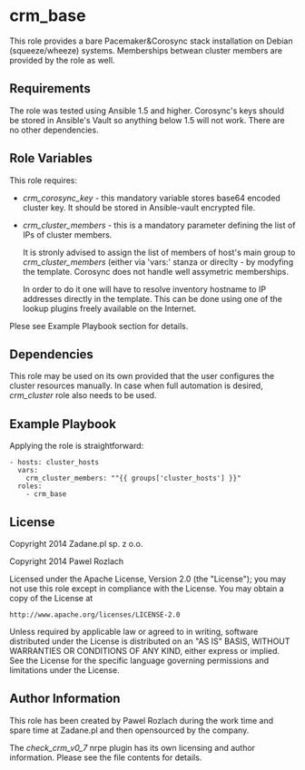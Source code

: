 crm_base
========

This role provides a bare Pacemaker&Corosync stack installation on Debian
(squeeze/wheeze) systems. Memberships betwean cluster members are provided
by the role as well.

Requirements
------------

The role was tested using Ansible 1.5 and higher. Corosync's keys should be
stored in Ansible's Vault so anything below 1.5 will not work. There are no
other dependencies.

Role Variables
--------------

This role requires:

- *crm_corosync_key* - this mandatory variable stores base64 encoded cluster
    key. It should be stored in Ansible-vault encrypted file.
- *crm_cluster_members* - this is a mandatory parameter defining the list of
    IPs of cluster members.

    It is stronly advised to assign the list of members of host's main group to
*crm_cluster_members* (either via 'vars:' stanza or direclty - by modyfing the
template. Corosync does not handle well assymetric memberships.

    In order to do it one will have to resolve inventory hostname to IP
addresses directly in the template. This can be done using one of the lookup
plugins freely available on the Internet.

Plese see Example Playbook section for details.

Dependencies
------------

This role may be used on its own provided that the user configures the cluster
resources manually. In case when full automation is desired, *crm_cluster* role
also needs to be used.

Example Playbook
-------------------------

Applying the role is straightforward:

```
- hosts: cluster_hosts
  vars:
    crm_cluster_members: ""{{ groups['cluster_hosts'] }}"
  roles:
    - crm_base
```

License
-------

Copyright 2014 Zadane.pl sp. z o.o.

Copyright 2014 Pawel Rozlach

Licensed under the Apache License, Version 2.0 (the "License");
you may not use this role except in compliance with the License.
You may obtain a copy of the License at

    http://www.apache.org/licenses/LICENSE-2.0

Unless required by applicable law or agreed to in writing, software
distributed under the License is distributed on an "AS IS" BASIS,
WITHOUT WARRANTIES OR CONDITIONS OF ANY KIND, either express or implied.
See the License for the specific language governing permissions and
limitations under the License.


Author Information
------------------

This role has been created by Pawel Rozlach during the work time and spare time
at Zadane.pl and then opensourced by the company.

The *check_crm_v0_7* nrpe plugin has its own licensing and author information.
Please see the file contents for details.
